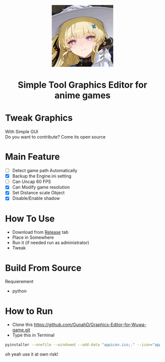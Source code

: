 <div align="center">
<img src="w.jpg" alt="w" width="200"/>
<h1>Simple Tool Graphics Editor for anime games</h1>
</div>

# Tweak Graphics
With Simple GUI<br>
Do you want to contribute? Come its open source<br>

# Main Feature
- [ ] Detect game path Automatically
- [x] Backup the Engine.ini setting
- [ ] Can Uncap 60 FPS
- [x] Can Modify game resolution
- [x] Set Distance scale Object
- [x] Disable/Enable shadow

# How To Use

- Download from [Release](https://github.com/GunahD/Graphics-Editor-for-Wuwa-game/releases) tab
- Place in Somewhere
- Run it (if needed run as administrator)
- Tweak

# Build From Source
Requierement
- python

# How to Run
- Clone this https://github.com/GunahD/Graphics-Editor-for-Wuwa-game.git
- Type this in Terminal
```sh
pyinstaller --onefile --windowed --add-data "appicon.ico;." --icon="appicon.ico" phoebeeditor.py
```

oh yeah use it at own risk!
